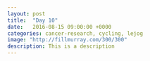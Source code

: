 ```yaml
---
layout: post
title:  "Day 10"
date:   2016-08-15 09:00:00 +0000
categories: cancer-research, cycling, lejog
image: "http://fillmurray.com/300/300"
description: This is a description
---
```


